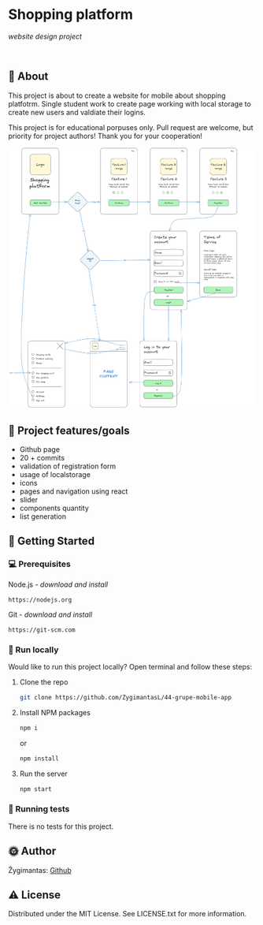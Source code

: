 # Shopping platform

_website design project_

<br>

## 🌟 About

This project is about to create a website for mobile about shopping platfotrm. Single student work to create page working with local storage to create new users and valdiate their logins.

This project is for educational porpuses only. Pull request are welcome, but priority for project authors! Thank you for your cooperation!

![Design](./src/main.png)

## 🎯 Project features/goals

-   Github page
-   20 + commits
-   validation of registration form
-   usage of localstorage
-   icons
-   pages and navigation using react
-   slider
-   components quantity
-   list generation

## 🧰 Getting Started

### 💻 Prerequisites

Node.js - _download and install_

```
https://nodejs.org
```

Git - _download and install_

```
https://git-scm.com
```

### 🏃 Run locally

Would like to run this project locally? Open terminal and follow these steps:

1. Clone the repo
    ```sh
    git clone https://github.com/ZygimantasL/44-grupe-mobile-app
    ```
2. Install NPM packages
    ```sh
    npm i
    ```
    or
    ```sh
    npm install
    ```
3. Run the server
    ```sh
    npm start
    ```

### 🧪 Running tests

There is no tests for this project.

## 🌞 Author
Žygimantas: [Github](https://github.com/ZygimantasL)

## ⚠️ License

Distributed under the MIT License. See LICENSE.txt for more information.
